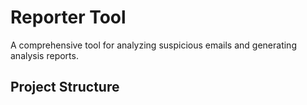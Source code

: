 # Reporter Tool

A comprehensive tool for analyzing suspicious emails and generating analysis reports.

## Project Structure 